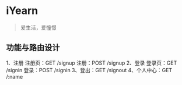# iYearn
>爱生活，爱憧憬

## 功能与路由设计

1、注册
    注册页：GET /signup
    注册：POST /signup
2、登录
    登录页：GET /signin
    登录：POST /signin
3、登出：GET /signout
4、个人中心：GET /:name

